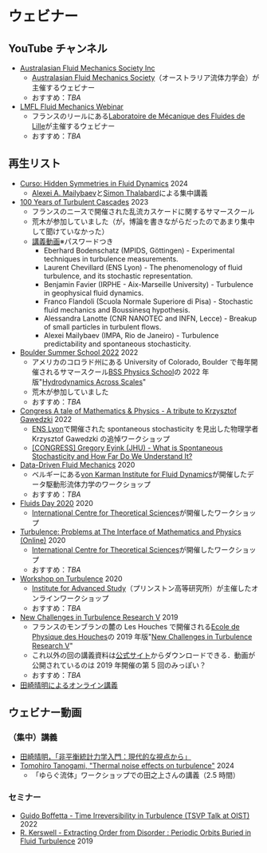 # ウェビナー

## YouTube チャンネル

- [Australasian Fluid Mechanics Society Inc](https://www.youtube.com/@australasianfluidmechanics6391)
  - [Australasian Fluid Mechanics Society](https://www.afms.org.au/)（オーストラリア流体力学会）が主催するウェビナー
  - おすすめ：_TBA_
- [LMFL Fluid Mechanics Webinar](https://www.youtube.com/@lmflfluidmechanicswebinar2801)
  - フランスのリールにある[Laboratoire de Mécanique des Fluides de Lille](https://lmfl.cnrs.fr/)が主催するウェビナー
  - おすすめ：_TBA_

## 再生リスト

- [Curso: Hidden Symmetries in Fluid Dynamics](https://www.youtube.com/playlist?list=PLo4jXE-LdDTQvCiCQ_KeJWeiiHzfxesSH) 2024
  - [Alexei A. Mailybaev](https://alexei.impa.br/)と[Simon Thalabard](https://sites.google.com/site/simthalabard/)による集中講義
- [100 Years of Turbulent Cascades](https://univ-cotedazur.eu/events/turbulence-semester/summer-school) 2023
  - フランスのニースで開催された乱流カスケードに関するサマースクール
  - 荒木が参加していました（が，博論を書きながらだったのであまり集中して聞けていなかった）
  - [講義動画](https://mycore.core-cloud.net/index.php/s/7vAm99IV3RDl3tn)※パスワードつき
    - Eberhard Bodenschatz (MPIDS, Göttingen) - Experimental techniques in turbulence measurements.
    - Laurent Chevillard (ENS Lyon) - The phenomenology of fluid turbulence, and its stochastic representation.
    - Benjamin Favier (IRPHE - Aix-Marseille University) - Turbulence in geophysical fluid dynamics.
    - Franco Flandoli (Scuola Normale Superiore di Pisa) - Stochastic fluid mechanics and Boussinesq hypothesis.
    - Alessandra Lanotte (CNR NANOTEC and INFN, Lecce) - Breakup of small particles in turbulent flows.
    - Alexei Mailybaev (IMPA, Rio de Janeiro) - Turbulence predictability and spontaneous stochasticity.
- [Boulder Summer School 2022](https://www.youtube.com/playlist?list=PL8mMEmoXNBfaFV2wA4lDD7j_f2l7BTYIV) 2022
  - アメリカのコロラド州にある University of Colorado, Boulder で毎年開催されるサマースクール[BSS Physics School](https://boulderschool.yale.edu/)の 2022 年版"[Hydrodynamics Across Scales](https://boulderschool.yale.edu/2022/boulder-school-2022)"
  - 荒木が参加していました
  - おすすめ：_TBA_
- [Congress A tale of Mathematics & Physics - A tribute to Krzysztof Gawedzki](https://www.youtube.com/playlist?list=PLLsRJsYVVgsN_AgXJJ0GmmAwi1A07_Rat) 2022
  - [ENS Lyon](https://www.ens-lyon.fr/en/)で開催された spontaneous stochasticity を見出した物理学者 Krzysztof Gawedzki の追悼ワークショップ
  - [[CONGRESS] Gregory Eyink (JHU) - What is Spontaneous Stochasticity and How Far Do We Understand It?](https://youtu.be/L-pTgI0ygxI?si=DUHgvVaiYHFaCRPs)
- [Data-Driven Fluid Mechanics](https://www.youtube.com/playlist?list=PLKCfRadWZy1w7O6B0NnvZpaCy9Kp6zmwC) 2020
  - ベルギーにある[von Karman Institute for Fluid Dynamics](https://www.vki.ac.be/)が開催したデータ駆動形流体力学のワークショップ
  - おすすめ：_TBA_
- [Fluids Day 2020](https://www.youtube.com/playlist?list=PL04QVxpjcnjjeIf7nQyd1CBXgP_PxqwTc) 2020
  - [International Centre for Theoretical Sciences](https://www.icts.res.in/)が開催したワークショップ
- [Turbulence: Problems at The Interface of Mathematics and Physics (Online)](https://www.youtube.com/playlist?list=PL04QVxpjcnjiPcslEk4LiGJQv7c20pwn6) 2020
  - [International Centre for Theoretical Sciences](https://www.icts.res.in/)が開催したワークショップ
  - おすすめ：_TBA_
- [Workshop on Turbulence](https://www.youtube.com/playlist?list=PLdDZb3TwJPZ6ZGs1PeZXeRywpffWH9NVZ) 2020
  - [Institute for Advanced Study](https://www.ias.edu/)（プリンストン高等研究所）が主催したオンラインワークショップ
  - おすすめ：_TBA_
- [New Challenges in Turbulence Research V](https://www.youtube.com/playlist?list=PLo9ufcrEqwWFN9bB03xKpwQKeWRKWDMFT) 2019
  - フランスのモンブランの麓の Les Houches で開催される[Ecole de Physique des Houches](https://www.houches-school-physics.com/ecole-de-physique-des-houches/home-ecole-les-houches-1066564.kjsp)の 2019 年版"[New Challenges in Turbulence Research V](https://nctr.eu/index.php/en/2019-edition/96-program-speakers-2019)"
  - これ以外の回の講義資料は[公式サイト](https://nctr.eu/index.php/en/)からダウンロードできる．動画が公開されているのは 2019 年開催の第 5 回のみっぽい？
  - おすすめ：_TBA_
- [田崎晴明によるオンライン講義](https://www.gakushuin.ac.jp/~881791/OL/indexJ.html)

## ウェビナー動画

### （集中）講義

- [田崎晴明，「非平衡統計力学入門：現代的な視点から」](https://www.gakushuin.ac.jp/~881791/OL/ne/j/index.html)
- [Tomohiro Tanogami, "Thermal noise effects on turbulence"](https://www2.yukawa.kyoto-u.ac.jp/~hydro-2024/program.html) 2024
  - 「ゆらぐ流体」ワークショップでの田之上さんの講義（2.5 時間）

### セミナー

- [Guido Boffetta - Time Irreversibility in Turbulence (TSVP Talk at OIST)](https://youtu.be/Tpe3h3QsXK0?si=2b6FdYcfNWauUxvu) 2022
- [R. Kerswell - Extracting Order from Disorder : Periodic Orbits Buried in Fluid Turbulence](https://youtu.be/xh-beI4SMEg?si=HjkEaDvtjw4YhuL7) 2019
